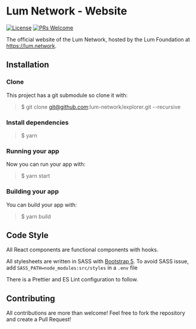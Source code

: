 # Lum Network - Website

[![License](https://img.shields.io/badge/License-Apache%202.0-blue.svg)](https://opensource.org/licenses/Apache-2.0)
[![PRs Welcome](https://img.shields.io/badge/PRs-welcome-brightgreen.svg)](https://reactjs.org/docs/how-to-contribute.html#your-first-pull-request)

The official website of the Lum Network, hosted by the Lum Foundation at https://lum.network.

## Installation

### Clone

This project has a git submodule so clone it with:

> $ git clone git@github.com:lum-network/explorer.git --recursive

### Install dependencies

> $ yarn

### Running your app

Now you can run your app with:

> $ yarn start

### Building your app

You can build your app with:

> $ yarn build

## Code Style

All React components are functional components with hooks.

All stylesheets are written in SASS with [Bootstrap 5](https://getbootstrap.com/).
To avoid SASS issue, add `SASS_PATH=node_modules:src/styles` in a `.env` file

There is a Prettier and ES Lint configuration to follow.

## Contributing

All contributions are more than welcome! Feel free to fork the repository and create a Pull Request!
